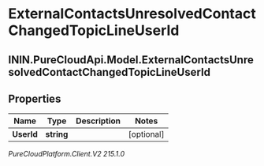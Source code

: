 # ExternalContactsUnresolvedContactChangedTopicLineUserId

## ININ.PureCloudApi.Model.ExternalContactsUnresolvedContactChangedTopicLineUserId

## Properties

|Name | Type | Description | Notes|
|------------ | ------------- | ------------- | -------------|
| **UserId** | **string** |  | [optional] |



_PureCloudPlatform.Client.V2 215.1.0_
